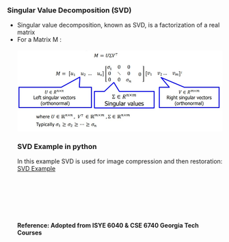 <h3>Singular Value Decomposition (SVD) </h3>
<ul>
  <li>Singular value decomposition, known as SVD, is a factorization of a real matrix </li>
  <li>For a Matrix M :</li> <br> <img src="SVD_6740.jpg" alt="SVD">
<h3>SVD Example in python</h3>
  <p>In this example SVD is used for image compression and then restoration: <br> <a href="SVD_Examle_Python.ipynb">SVD Example</a></p>
<br><br><br><br><br><br>
  <b> Reference: Adopted from ISYE 6040 & CSE 6740 Georgia Tech Courses

